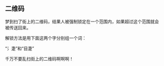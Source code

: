 ## 二维码

梦到扫了街上的二维码，结果人被强制锁定在一个范围内，如果超过这个范围就会被传送回来。

解锁方法是用下面这两个字分别组一个词：

“氵疌”和“目疌”

千万不要乱扫街上的二维码啊啊啊！